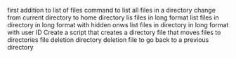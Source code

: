 first addition to list of files
command to list all files in a directory
change from current directory to home directory
lis files in long format
list files in directory in long format with hidden onws
list files in directory in long format with user ID
Create a script that creates a directory
file that moves files to directories
file deletion
directory deletion
file to go back to a previous directory
